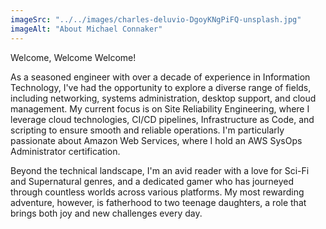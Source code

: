 ```yaml
---
imageSrc: "../../images/charles-deluvio-DgoyKNgPiFQ-unsplash.jpg"
imageAlt: "About Michael Connaker"
---
```


Welcome, Welcome Welcome!

As a seasoned engineer with over a decade of experience in Information Technology, I've had the opportunity to explore a diverse range of fields, including networking, systems administration, desktop support, and cloud management. My current focus is on Site Reliability Engineering, where I leverage cloud technologies, CI/CD pipelines, Infrastructure as Code, and scripting to ensure smooth and reliable operations. I'm particularly passionate about Amazon Web Services, where I hold an AWS SysOps Administrator certification.

Beyond the technical landscape, I'm an avid reader with a love for Sci-Fi and Supernatural genres, and a dedicated gamer who has journeyed through countless worlds across various platforms. My most rewarding adventure, however, is fatherhood to two teenage daughters, a role that brings both joy and new challenges every day.